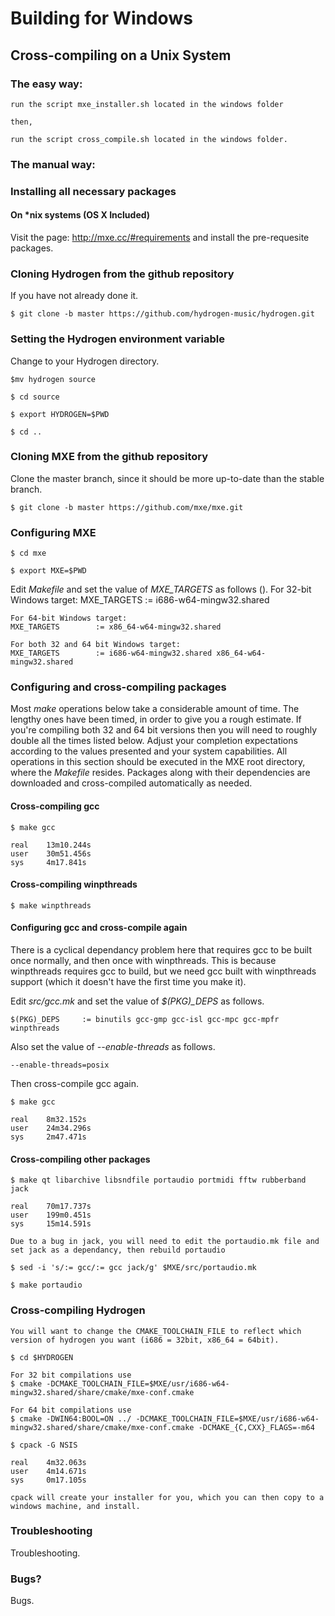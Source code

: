 # Building for Windows

## Cross-compiling on a Unix System

### The easy way:
	run the script mxe_installer.sh located in the windows folder

	then,

	run the script cross_compile.sh located in the windows folder.

### The manual way: 

### Installing all necessary packages


#### On *nix systems (OS X Included)

Visit the page: http://mxe.cc/#requirements and install the pre-requesite packages.

### Cloning Hydrogen from the github repository

If you have not already done it.

    $ git clone -b master https://github.com/hydrogen-music/hydrogen.git

### Setting the Hydrogen environment variable

Change to your Hydrogen directory.

    $mv hydrogen source

    $ cd source
    
    $ export HYDROGEN=$PWD
    
    $ cd ..

### Cloning MXE from the github repository

Clone the master branch, since it should be more up-to-date than the stable branch.

    $ git clone -b master https://github.com/mxe/mxe.git

### Configuring MXE

    $ cd mxe

    $ export MXE=$PWD

Edit *Makefile* and set the value of *MXE_TARGETS* as follows ().
    For 32-bit Windows target:
    MXE_TARGETS        := i686-w64-mingw32.shared

    For 64-bit Windows target:
    MXE_TARGETS        := x86_64-w64-mingw32.shared

    For both 32 and 64 bit Windows target:
    MXE_TARGETS        := i686-w64-mingw32.shared x86_64-w64-mingw32.shared

### Configuring and cross-compiling packages

Most *make* operations below take a considerable amount of time. The lengthy ones have been timed, in order to give you a rough estimate. If you're compiling both 32 and 64 bit versions then you will need to roughly double all the times listed below. Adjust your completion expectations according to the values presented and your system capabilities. All operations in this section should be executed in the MXE root directory, where the *Makefile* resides. Packages along with their dependencies are downloaded and cross-compiled automatically as needed.

#### Cross-compiling gcc

    $ make gcc

    real    13m10.244s
    user    30m51.456s
    sys     4m17.841s

#### Cross-compiling winpthreads

    $ make winpthreads

#### Configuring gcc and cross-compile again

There is a cyclical dependancy problem here that requires gcc to be built once normally, and then once with winpthreads. This is because winpthreads requires gcc to build, but we need gcc built with winpthreads support (which it doesn't have the first time you make it).

Edit *src/gcc.mk* and set the value of *$(PKG)_DEPS* as follows.

    $(PKG)_DEPS     := binutils gcc-gmp gcc-isl gcc-mpc gcc-mpfr winpthreads

Also set the value of *--enable-threads* as follows.

    --enable-threads=posix

Then cross-compile gcc again.

    $ make gcc

    real    8m32.152s
    user    24m34.296s
    sys     2m47.471s

#### Cross-compiling other packages

    $ make qt libarchive libsndfile portaudio portmidi fftw rubberband jack

    real    70m17.737s
    user    199m0.451s
    sys     15m14.591s

    Due to a bug in jack, you will need to edit the portaudio.mk file and set jack as a dependancy, then rebuild portaudio
    
    $ sed -i 's/:= gcc/:= gcc jack/g' $MXE/src/portaudio.mk

    $ make portaudio

### Cross-compiling Hydrogen
    You will want to change the CMAKE_TOOLCHAIN_FILE to reflect which version of hydrogen you want (i686 = 32bit, x86_64 = 64bit).

    $ cd $HYDROGEN
    
    For 32 bit compilations use
    $ cmake -DCMAKE_TOOLCHAIN_FILE=$MXE/usr/i686-w64-mingw32.shared/share/cmake/mxe-conf.cmake

    For 64 bit compilations use
    $ cmake -DWIN64:BOOL=ON ../ -DCMAKE_TOOLCHAIN_FILE=$MXE/usr/i686-w64-mingw32.shared/share/cmake/mxe-conf.cmake -DCMAKE_{C,CXX}_FLAGS=-m64
    
    $ cpack -G NSIS

    real    4m32.063s
    user    4m14.671s
    sys     0m17.105s

    cpack will create your installer for you, which you can then copy to a windows machine, and install. 

### Troubleshooting

Troubleshooting.

### Bugs?

Bugs.